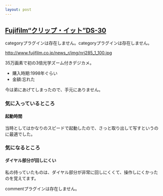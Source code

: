 ```yaml
---
layout: post
---
```

<h2><a href="http://www.fujifilm.co.jp/news_r/nrj285.html">Fujifilm“クリップ・イット”DS-30</a></h2>
<p><span class="error">categoryプラグインは存在しません。</span><span class="error">categoryプラグインは存在しません。</span></p>
<p><a href="http://www.fujifilm.co.jp/news_r/img/nrj285_1_100.jpg">http://www.fujifilm.co.jp/news_r/img/nrj285_1_100.jpg</a></p>
<p>35万画素で初の3倍光学ズーム付きデジカメ。</p>
<ul>
<li>購入時期:1998年ぐらい</li>
<li>金額:忘れた</li>
</ul>
<p>今は弟にあげてしまったので、手元にありません。</p>
<h3>気に入っているところ</h3>
<h4>起動時間</h4>
<p>当時としてはかなりのスピードで起動したので、さっと取り出して写すというのに最適でした。</p>
<h3>気になるところ</h3>
<h4>ダイヤル部分が回しにくい</h4>
<p>私の持っていたものは、ダイヤル部分が非常に回しにくくて、操作しにくかったのを覚えてます。</p>
<p><span class="error">commentプラグインは存在しません。</span> </p>
